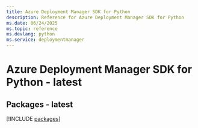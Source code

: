 ```yaml
---
title: Azure Deployment Manager SDK for Python
description: Reference for Azure Deployment Manager SDK for Python
ms.date: 06/24/2025
ms.topic: reference
ms.devlang: python
ms.service: deploymentmanager
---
```

# Azure Deployment Manager SDK for Python - latest
## Packages - latest
[!INCLUDE [packages](deployment-manager-index.md)]